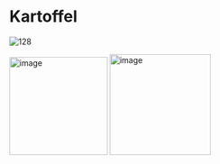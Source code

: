 # Kartoffel 

![128](https://user-images.githubusercontent.com/8350795/221361068-f553cc38-c961-4e30-8338-9e2ac3ff12ed.png)

<img width="174" alt="image" src="https://user-images.githubusercontent.com/8350795/221646280-cb0b69cb-f578-4779-a828-29e3bc34fae1.png"> <img width="179" alt="image" src="https://user-images.githubusercontent.com/8350795/221646303-9c4d3b5d-77f3-4dc8-8d48-8bbe4ac11800.png">
